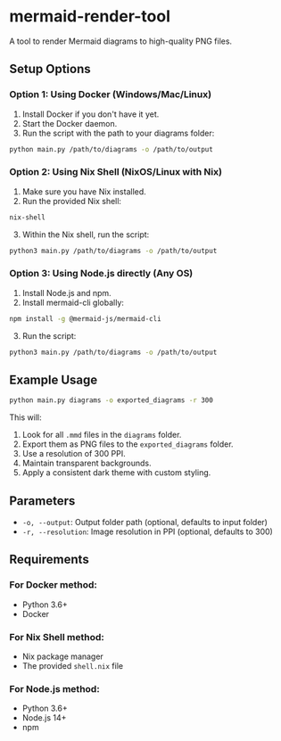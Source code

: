 # mermaid-render-tool

A tool to render Mermaid diagrams to high-quality PNG files.

## Setup Options

### Option 1: Using Docker (Windows/Mac/Linux)

1. Install Docker if you don't have it yet.
2. Start the Docker daemon.
3. Run the script with the path to your diagrams folder:
```bash
python main.py /path/to/diagrams -o /path/to/output
```

### Option 2: Using Nix Shell (NixOS/Linux with Nix)

1. Make sure you have Nix installed.
2. Run the provided Nix shell:
```bash
nix-shell
```
3. Within the Nix shell, run the script:
```bash
python3 main.py /path/to/diagrams -o /path/to/output
```

### Option 3: Using Node.js directly (Any OS)

1. Install Node.js and npm.
2. Install mermaid-cli globally:
```bash
npm install -g @mermaid-js/mermaid-cli
```
3. Run the script:
```bash
python3 main.py /path/to/diagrams -o /path/to/output
```

## Example Usage

```bash
python main.py diagrams -o exported_diagrams -r 300
```

This will:
1. Look for all `.mmd` files in the `diagrams` folder.
2. Export them as PNG files to the `exported_diagrams` folder.
3. Use a resolution of 300 PPI.
4. Maintain transparent backgrounds.
5. Apply a consistent dark theme with custom styling.

## Parameters

- `-o, --output`: Output folder path (optional, defaults to input folder)
- `-r, --resolution`: Image resolution in PPI (optional, defaults to 300)

## Requirements

### For Docker method:
- Python 3.6+
- Docker

### For Nix Shell method:
- Nix package manager
- The provided `shell.nix` file

### For Node.js method:
- Python 3.6+
- Node.js 14+
- npm

